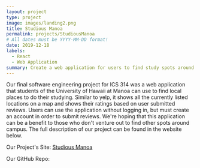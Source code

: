 ```yaml
---
layout: project
type: project
image: images/landing2.png
title: Studious Manoa
permalink: projects/StudiousManoa
# All dates must be YYYY-MM-DD format!
date: 2019-12-18
labels:
  - React
  - Web Application
summary: Create a web application for users to find study spots around UH Manoa.
---
```


Our final software engineering project for ICS 314 was a web application that students of the University of Hawaii at Manoa can use to find local places to do their studying. Similar to yelp, it shows all the currently listed locations on a map and shows their ratings based on user submitted reviews. Users can use the application without logging in, but must create an account in order to submit reviews. We're hoping that this application can be a benefit to those who don't venture out to find other spots around campus. The full description of our project can be found in the website below.

Our Project's Site: <a href="https://studious-manoa.github.io/">Studious Manoa</a>

Our GitHub Repo: <a href="https://github.com/studious-manoa/studious-manoa"><i class="large github icon "></i></a>


